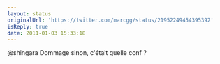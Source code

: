```yaml
---
layout: status
originalUrl: 'https://twitter.com/marcgg/status/21952249454395392'
isReply: true
date: 2011-01-03 15:33:18
---
```


@shingara Dommage sinon, c'était quelle conf ?
